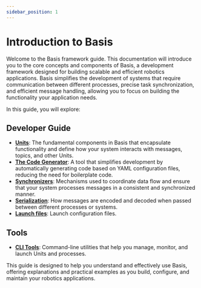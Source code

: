 ```yaml
---
sidebar_position: 1
---
```

# Introduction to Basis

Welcome to the Basis framework guide. This documentation will introduce you to the core concepts and components of Basis, a development framework designed for building scalable and efficient robotics applications. Basis simplifies the development of systems that require communication between different processes, precise task synchronization, and efficient message handling, allowing you to focus on building the functionality your application needs.

In this guide, you will explore:

## Developer Guide
- [**Units**](guide-concepts/unit): The fundamental components in Basis that encapsulate functionality and define how your system interacts with messages, topics, and other Units.
- [**The Code Generator**](guide-concepts/code-generator): A tool that simplifies development by automatically generating code based on YAML configuration files, reducing the need for boilerplate code.
- [**Synchronizers**](guide-concepts/synchronizers): Mechanisms used to coordinate data flow and ensure that your system processes messages in a consistent and synchronized manner.
- [**Serialization**](guide-concepts/serialization): How messages are encoded and decoded when passed between different processes or systems.
- [**Launch files**](guide-concepts/launch-files): Launch configuration files.

## Tools
- [**CLI Tools**](guide-tools/cli): Command-line utilities that help you manage, monitor, and launch Units and processes.

This guide is designed to help you understand and effectively use Basis, offering explanations and practical examples as you build, configure, and maintain your robotics applications.
